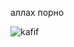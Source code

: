 аллах порно

![kafif](https://github.com/Prishepki/InternetShowdown/assets/93951756/0540e370-b159-41f1-aad5-7608833ceb94)
